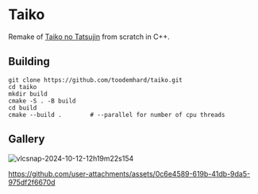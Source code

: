 # Taiko
Remake of [Taiko no Tatsujin](https://en.wikipedia.org/wiki/Taiko_no_Tatsujin) from scratch in C++.

## Building
```
git clone https://github.com/toodemhard/taiko.git
cd taiko
mkdir build
cmake -S . -B build
cd build
cmake --build .        # --parallel for number of cpu threads
```

## Gallery

![vlcsnap-2024-10-12-12h19m22s154](https://github.com/user-attachments/assets/a7eade20-9aaa-4a67-aadf-7bd415fc93d1)

https://github.com/user-attachments/assets/0c6e4589-619b-41db-9da5-975df2f6670d
